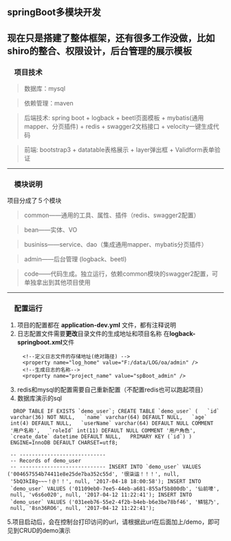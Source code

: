 ##  springBoot多模块开发 ##
 
现在只是搭建了整体框架，还有很多工作没做，比如shiro的整合、权限设计，后台管理的展示模板
----


### 　项目技术
> 数据库：mysql         

> 依赖管理：maven

> 后端技术: spring boot + logback +  beetl页面模板 +  mybatis(通用mapper、分页插件) + redis + swagger2文档接口 + velocity一键生成代码

> 前端: bootstrap3 + datatable表格展示 + layer弹出框 + Validform表单验证

----
 
### 　模块说明 

项目分成了５个模块
> common——通用的工具、属性、插件（redis、swagger2配置）　

> bean——实体、VO

> businiss——service、dao（集成通用mapper、mybatis分页插件）

> admin——后台管理 (logback、beetl)

> code——代码生成。独立运行，依赖common模块的swagger2配置，可单独拿出到其他项目使用

----

 
### 　配置运行
 

 1. 项目的配置都在 **application-dev.yml** 文件，都有注释说明
 2. 日志配置文件需要**更改**目录文件的生成地址和项目名称
在**logback-springboot.xml**文件
```
     <!--定义日志文件的存储地址(绝对路径) -->
     <property name="log_home" value="F:/data/LOG/oa/admin" />
     <!--生成日志的名称-->
     <property name="project_name" value="spBoot_admin" />
```

 3. redis和mysql的配置需要自己重新配置（不配置redis也可以跑起项目）
 4. 数据库演示的sql
 
```
  DROP TABLE IF EXISTS `demo_user`; CREATE TABLE `demo_user` (   `id`
 varchar(36) NOT NULL,   `name` varchar(64) DEFAULT NULL,   `age`
 int(4) DEFAULT NULL,   `userName` varchar(64) DEFAULT NULL COMMENT
 '用户名称',   `roleId` int(11) DEFAULT NULL COMMENT '用户角色',  
 `create_date` datetime DEFAULT NULL,   PRIMARY KEY (`id`) )
 ENGINE=InnoDB DEFAULT CHARSET=utf8;
 
 -- ----------------------------
 -- Records of demo_user
 -- ---------------------------- INSERT INTO `demo_user` VALUES ('004657554b74411e8e25de7ba352c55d', '很柒运！！！', null,
 '5bQ3kI8g~~~！@！！', null, '2017-04-18 18:00:58'); INSERT INTO
 `demo_user` VALUES ('01109eb0-7ee5-44eb-a681-855af5b800db', '仙前嚎',
 null, 'v6s6o020', null, '2017-04-12 11:22:41'); INSERT INTO
 `demo_user` VALUES ('031eeb76-55e2-4f2b-b4eb-b6e3be78bf46', '鳞铭乃',
 null, '8sn36RO6', null, '2017-04-12 11:22:41');
```

5.项目启动后，会在控制台打印访问的url，请根据此url在后面加上/demo，即可见到CRUD的demo演示

 
